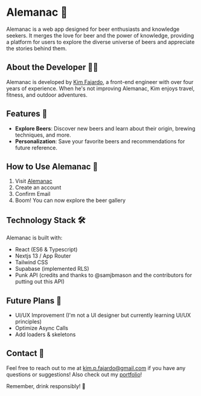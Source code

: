 # Alemanac 🍺

Alemanac is a web app designed for beer enthusiasts and knowledge seekers. It merges the love for beer and the power of knowledge, providing a platform for users to explore the diverse universe of beers and appreciate the stories behind them.

## About the Developer 👨‍💻

Alemanac is developed by [Kim Fajardo](https://kim-fajardo.vercel.app/), a front-end engineer with over four years of experience. When he's not improving Alemanac, Kim enjoys travel, fitness, and outdoor adventures.

## Features 🌟

- **Explore Beers**: Discover new beers and learn about their origin, brewing techniques, and more.
- **Personalization**: Save your favorite beers and recommendations for future reference.

## How to Use Alemanac 📖

1. Visit [Alemanac](https://beer-app-eight.vercel.app/)
2. Create an account
3. Confirm Email
4. Boom! You can now explore the beer gallery

## Technology Stack 🛠️

Alemanac is built with:

- React (ES6 & Typescript)
- Nextjs 13 / App Router
- Tailwind CSS
- Supabase (implemented RLS)
- Punk API (credits and thanks to @samjbmason and the contributors for putting out this API)

## Future Plans 🔮

- UI/UX Improvement (I'm not a UI designer but currently learning UI/UX principles)
- Optimize Async Calls
- Add loaders & skeletons

## Contact 📧

Feel free to reach out to me at [kim.p.fajardo@gmail.com](mailto:kim.p.fajardo@gmail.com) if you have any questions or suggestions!
Also check out my [portfolio](https://kim-fajardo.vercel.app/)!

Remember, drink responsibly! 🍻
